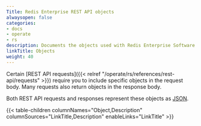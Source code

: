 ```yaml
---
Title: Redis Enterprise REST API objects
alwaysopen: false
categories:
- docs
- operate
- rs
description: Documents the objects used with Redis Enterprise Software REST API calls.
linkTitle: Objects
weight: 40
---
```


Certain [REST API requests]({{< relref "/operate/rs/references/rest-api/requests" >}}) require you to include specific objects in the request body. Many requests also return objects in the response body.

Both REST API requests and responses represent these objects as [JSON](https://www.json.org).

{{< table-children columnNames="Object,Description" columnSources="LinkTitle,Description" enableLinks="LinkTitle" >}}
